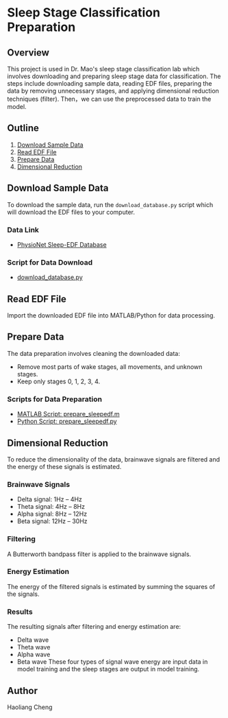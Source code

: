 # Sleep Stage Classification Preparation

## Overview
This project is used in Dr. Mao's sleep stage classification lab which involves downloading and preparing sleep stage data for classification. The steps include downloading sample data, reading EDF files, preparing the data by removing unnecessary stages, and applying dimensional reduction techniques (filter). Then，we can use the preprocessed data to train the model.

## Outline
1. [Download Sample Data](#download-sample-data)
2. [Read EDF File](#read-edf-file)
3. [Prepare Data](#prepare-data)
4. [Dimensional Reduction](#dimensional-reduction)

## Download Sample Data
To download the sample data, run the `download_database.py` script which will download the EDF files to your computer.

### Data Link
- [PhysioNet Sleep-EDF Database](https://www.physionet.org/files/sleep-edfx/1.0.0/)

### Script for Data Download
- [download_database.py](https://github.com/HaoliangCheng/sleep-stage-classification/blob/main/download_database.py)

## Read EDF File
Import the downloaded EDF file into MATLAB/Python for data processing.

## Prepare Data
The data preparation involves cleaning the downloaded data:
- Remove most parts of wake stages, all movements, and unknown stages.
- Keep only stages 0, 1, 2, 3, 4.

### Scripts for Data Preparation
- [MATLAB Script: prepare_sleepedf.m](https://www.dropbox.com/scl/fi/5ogwjlnjs3ohareqfqimq/prepare_sleepedf.m?rlkey=6ombtyv3wj3a0qbft9baj1foy&dl=0)
- [Python Script: prepare_sleepedf.py](https://github.com/HaoliangCheng/sleep-stage-classification/blob/main/prepare_sleepedf.py)

## Dimensional Reduction
To reduce the dimensionality of the data, brainwave signals are filtered and the energy of these signals is estimated.

### Brainwave Signals
- Delta signal: 1Hz – 4Hz
- Theta signal: 4Hz – 8Hz
- Alpha signal: 8Hz – 12Hz
- Beta signal: 12Hz – 30Hz

### Filtering
A Butterworth bandpass filter is applied to the brainwave signals.

### Energy Estimation
The energy of the filtered signals is estimated by summing the squares of the signals.

### Results
The resulting signals after filtering and energy estimation are:
- Delta wave
- Theta wave
- Alpha wave
- Beta wave
These four types of signal wave energy are input data in model training and the sleep stages are output in model training.

## Author
Haoliang Cheng
